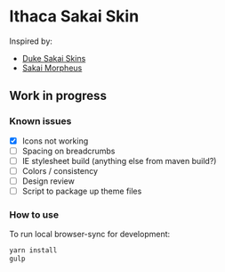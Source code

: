 # Ithaca Sakai Skin

Inspired by:

* [Duke Sakai Skins](https://github.com/DukeLearningInnovation/duke-sakai-skins)
* [Sakai Morpheus](https://github.com/sakaiproject/sakai/tree/master/library)

## Work in progress

### Known issues

* [x] Icons not working
* [ ] Spacing on breadcrumbs
* [ ] IE stylesheet build (anything else from maven build?)
* [ ] Colors / consistency
* [ ] Design review
* [ ] Script to package up theme files

### How to use

To run local browser-sync for development:

```bash
yarn install
gulp
```
